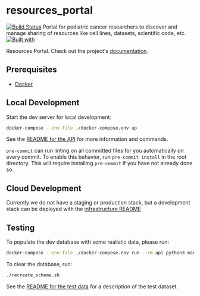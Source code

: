 # resources_portal

[![Build Status](https://travis-ci.org/ccdl/resources_portal.svg?branch=master)](https://travis-ci.org/ccdl/resources_portal)
Portal for pediatric cancer researchers to discover and manage sharing of resources like cell lines, datasets, scientific code, etc.
[![Built with](https://img.shields.io/badge/Built_with-Cookiecutter_Django_Rest-F7B633.svg)](https://github.com/agconti/cookiecutter-django-rest)

Resources Portal. Check out the project's [documentation](http://alexslemonade.github.io/resources-portal/).

## Prerequisites

- [Docker](https://docs.docker.com/docker-for-mac/install/)

## Local Development

Start the dev server for local development:

```bash
docker-compose --env-file ./docker-compose.env up
```

See the [README for the API](api/README.md) for more information and commands.

`pre-commit` can run linting on all committed files for you automatically on every commit.
To enable this behavior, run `pre-commit install` in the root directory.
This will require installing `pre-commit` if you have not already done so.

## Cloud Development

Currently we do not have a staging or production stack, but a development stack can be deployed with the [infrastructure README](infrastructure/README.md)

## Testing

To populate the dev database with some realistic data, please run:

```bash
docker-compose --env-file ./docker-compose.env run --rm api python3 manage.py populate_test_database
```

To clear the database, run:

```bash
./recreate_schema.sh
```

See the [README for the test data](api/dev_data/test_data_readme.md) for a description of the test dataset.
